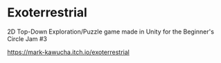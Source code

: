 # Exoterrestrial
2D Top-Down Exploration/Puzzle game made in Unity for the Beginner's Circle Jam #3

https://mark-kawucha.itch.io/exoterrestrial
